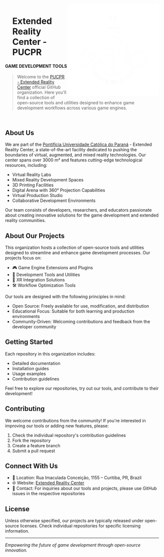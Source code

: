 
<h align="right">
    <img width="300" src="https://github.com/CRE-Tools/.github/blob/main/images/1024x.png" align="right" />
</h>

<div id="toc">
  <ul align="left" style="list-style: none">
    <summary>
      <h1>
        Extended Reality Center - PUCPR
      </h1>
    </summary>
  </ul>
</div>


<h4>GAME DEVELOPMENT TOOLS</h4>

> Welcome to the [PUCPR - Extended Reality Center](https://sites.pucpr.br/realidadeestendida/) official GitHub organization. Here you'll find a collection of open-source tools and utilities designed to enhance game development workflows across various game engines.

<br>

## About Us

We are part of the [Pontifícia Universidade Católica do Paraná](https://www.pucpr.br/international/about-pucpr/) - Extended Reality Center, a state-of-the-art facility dedicated to pushing the boundaries of virtual, augmented, and mixed reality technologies. Our center spans over 3000 m² and features cutting-edge technological resources, including:

- Virtual Reality Labs
- Mixed Reality Development Spaces
- 3D Printing Facilities
- Digital Arena with 360° Projection Capabilities
- Virtual Production Studio
- Collaborative Development Environments

Our team consists of developers, researchers, and educators passionate about creating innovative solutions for the game development and extended reality communities.

## About Our Projects

This organization hosts a collection of open-source tools and utilities designed to streamline and enhance game development processes. Our projects focus on:

- 🎮 Game Engine Extensions and Plugins
- 🔧 Development Tools and Utilities
- 🎯 XR Integration Solutions
- 🛠️ Workflow Optimization Tools

Our tools are designed with the following principles in mind:
- Open Source: Freely available for use, modification, and distribution
- Educational Focus: Suitable for both learning and production environments
- Community-Driven: Welcoming contributions and feedback from the developer community

## Getting Started

Each repository in this organization includes:
- Detailed documentation
- Installation guides
- Usage examples
- Contribution guidelines

Feel free to explore our repositories, try out our tools, and contribute to their development!

## Contributing

We welcome contributions from the community! If you're interested in improving our tools or adding new features, please:

1. Check the individual repository's contribution guidelines
2. Fork the repository
3. Create a feature branch
4. Submit a pull request

## Connect With Us

- 📍 Location: Rua Imaculada Conceição, 1155 – Curitiba, PR, Brazil
- 🌐 Website: [Extended Reality Center](https://sites.pucpr.br/realidadeestendida/)
- 📧 Contact: For inquiries about our tools and projects, please use GitHub issues in the respective repositories

## License

Unless otherwise specified, our projects are typically released under open-source licenses. Check individual repositories for specific licensing information.

---

*Empowering the future of game development through open-source innovation.*
